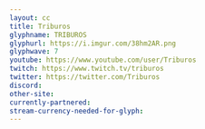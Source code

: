 ```yaml
---
layout: cc
title: Triburos
glyphname: TRIBUROS
glyphurl: https://i.imgur.com/38hm2AR.png
glyphwave: 7
youtube: https://www.youtube.com/user/Triburos
twitch: https://www.twitch.tv/triburos
twitter: https://twitter.com/Triburos
discord: 
other-site: 
currently-partnered: 
stream-currency-needed-for-glyph: 
---
```


